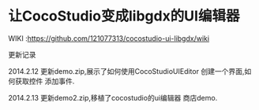 # 让CocoStudio变成libgdx的UI编辑器


WIKI :https://github.com/121077313/cocostudio-ui-libgdx/wiki

更新记录

2014.2.12 更新demo.zip,展示了如何使用CocoStudioUIEditor 创建一个界面,如何获取控件 添加事件.

2014.2.13 更新demo2.zip,移植了cocostudio的ui编辑器 商店demo.
